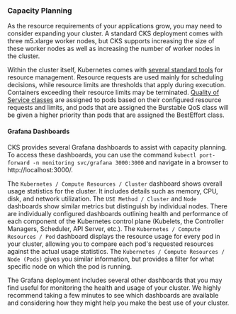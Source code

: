 ### Capacity Planning
As the resource requirements of your applications grow, you may need to consider expanding your cluster. A standard CKS deployment comes with three m5.xlarge worker nodes, but CKS supports increasing the size of these worker nodes as well as increasing the number of worker nodes in the cluster. 

Within the cluster itself, Kubernetes comes with [several standard tools](https://kubernetes.io/docs/concepts/configuration/manage-compute-resources-container/#resource-requests-and-limits-of-pod-and-container) for resource management. Resource requests are used mainly for scheduling decisions, while resource limits are thresholds that apply during execution. Containers exceeding their resource limits may be terminated. [Quality of Service classes](https://kubernetes.io/docs/tasks/configure-pod-container/quality-service-pod/) are assigned to pods based on their configured resource requests and limits, and pods that are assigned the Burstable QoS class will be given a higher priority than pods that are assigned the BestEffort class.

#### Grafana Dashboards
CKS provides several Grafana dashboards to assist with capacity planning. To access these dashboards, you can use the command `kubectl port-forward -n monitoring svc/grafana 3000:3000` and navigate in a browser to http://localhost:3000/.

The `Kubernetes / Compute Resources / Cluster` dashboard shows overall usage statistics for the cluster. It includes details such as memory, CPU, disk, and network utilization. The `USE Method / Cluster` and `Node` dashboards show similar metrics but distinguish by individual nodes. There are individually configured dashboards outlining health and performance of each component of the Kubernetes control plane (Kubelets, the Controller Managers, Scheduler, API Server, etc.). The `Kubernetes / Compute Resources / Pod` dashboard displays the resource usage for every pod in your cluster, allowing you to compare each pod's requested resources against the actual usage statistics. The `Kubernetes / Compute Resources / Node (Pods)` gives you similar information, but provides a filter for what specific node on which the pod is running.

The Grafana deployment includes several other dashboards that you may find useful for monitoring the health and usage of your cluster. We highly recommend taking a few minutes to see which dashboards are available and considering how they might help you make the best use of your cluster.